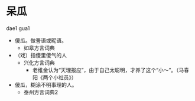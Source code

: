 # 呆瓜
dae1 gua1
+ 傻瓜。做詈语或昵语。
  * 如皋方言词典
+ （戏）指傻里傻气的人
  * 兴化方言词典
    - 老维金认为“天理报应”，由于自己太聪明，才养了这个“小～”。（马春阳《两个小社员》）
+ 傻瓜，糊涂不明事理的人。
  * 泰州方言词典2
